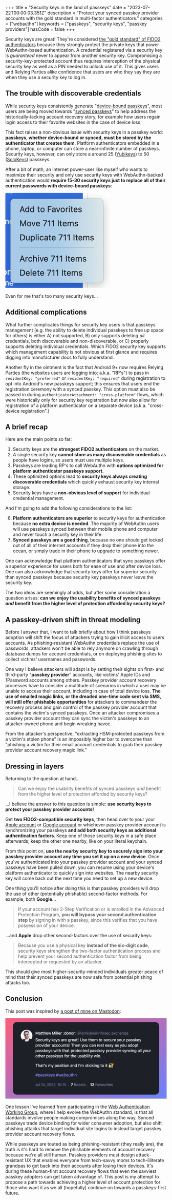 +++
title = "Security keys in the land of passkeys"
date = "2023-07-22T00:00:03.351Z"
description = "Protect your synced passkey provider accounts with the gold standard in multi-factor authenticators."
categories = ["webauthn"]
keywords = ["passkeys", "security keys", "passkey providers"]
hasCode = false
+++

Security keys are great! They're considered [the "gold standard" of FIDO2 authenticators](https://fidoalliance.org/fido-alliance-releases-guidelines-for-optimizing-user-experiences-with-fido-security-keys/) because they strongly protect the private keys that power WebAuthn-based authentication. A credential registered via a security key is *guaranteed* never to appear from another security key. Compromising a security-key-protected account thus requires interception of the physical security key as well as a PIN needed to unlock use of it. This gives users and Relying Parties alike confidence that users are who they say they are when they use a security key to log in.

## The trouble with discoverable credentials

While security keys consistently generate "[device-bound passkeys](https://passkeys.dev/docs/reference/terms/#device-bound-passkey)", most users are being moved towards "[synced passkeys](https://passkeys.dev/docs/reference/terms/#synced-passkey)" to help address the historically-lacking account recovery story, for example how users regain login access to their favorite websites in the case of device loss.

This fact raises a non-obvious issue with security keys in a passkey world: **passkeys, whether device-bound or synced, must be stored by the authenticator that creates them**. Platform authenticators embedded in a phone, laptop, or computer can store a near-infinite number of passkeys. Security keys, however, can only store a around 25 ([Yubikeys](https://support.yubico.com/hc/en-us/categories/360002541740-Devices)) to 50 ([SoloKeys](https://github.com/solokeys/solo1/issues/156#issuecomment-477645573)) passkeys.

After a bit of math, an internet power-user like myself who wants to maximize their security and only use security keys with WebAuthn-backed authentication would **require 15-30 security keys just to replace all of their current passwords with device-bound passkeys**:

![A screenshot of the right-click menu in 1Password with all of my logins highlighted. It reveals I have accumulated over 700 username+password logins over the years](images/password_locker_login_count.png)

Even for me that's too many security keys...

## Additional complications

What further complicates things for security key users is that passkeys management (e.g. the ability to delete individual passkeys to free up space for others) is either A) not supported, B) only supports deleting *all* credentials, both discoverable and non-discoverable, or C) properly supports deleting individual credentials. Which FIDO2 security key supports which management capability is not obvious at first glance and requires digging into manufacturer docs to fully understand.

Another fly in the ointment is the fact that Android 9+ now requires Relying Parties (the websites users are logging into; a.k.a. "RP's") to pass in `residentKey: "preferred"` or `residentKey: "required"` during registration to opt into Android's new passkeys support; this ensures that users end the registration ceremony with a synced passkey. This option must also be passed in during `authenticatorAttachment: "cross-platform"` flows, which were historically only for security key registration but now also allow for registration of a platform authenticator on a separate device (a.k.a. "cross-device registration".)

## A brief recap

Here are the main points so far:

1. Security keys are the **strongest FIDO2 authenticators** on the market.
2. A single security key **cannot store as many discoverable credentials** as people have logins, so users must use multiple keys.
3. Passkeys are leading RP's to call WebAuthn with **options optimized for platform authenticator passkeys support**.
4. These optimized options lead to **security keys always creating discoverable credentials** which quickly exhaust security key internal storage.
5. Security keys have a **non-obvious level of support** for individual credential management.

And I'm going to add the following considerations to the list:

6. **Platform authenticators are superior** to security keys for authentication because **no extra device is needed**. The majority of WebAuthn users will use passkeys synced between their mobile phone and computer and never touch a security key in their life.
7. **Synced passkeys are a good thing**, because no one should get locked out of all of their internet accounts if they drop their phone into the ocean, or simply trade in their phone to upgrade to something newer.

One can acknowledge that platform authenticators that sync passkeys offer a superior experience for users both for ease of use and after device loss. One can also acknowledge that security keys offer far superior security than synced passkeys because security key passkeys never leave the security key.

The two ideas are seemingly at odds, but after some consideration a question arises: **can we enjoy the usability benefits of synced passkeys *and* benefit from the higher level of protection afforded by security keys?**

## A passkey-driven shift in threat modeling

Before I answer that, I want to talk briefly about how I think passkeys adoption will shift the focus of attackers trying to gain illicit access to users accounts. As phishing-resistant WebAuthn credentials replace the use of passwords, attackers won't be able to rely anymore on crawling through database dumps for account credentials, or on deploying phishing sites to collect victims' usernames and passwords.

One way I believe attackers will adapt is by setting their sights on first- and third-party "**passkey provider**" accounts, like victims' Apple IDs and 1Password accounts among others. Passkey provider account recovery processes have to consider a multitude of scenarios in which a user may be unable to access their account, including in case of total device loss. **The use of emailed magic links, or the dreaded one-time code sent via SMS, will still offer phishable opportunities** for attackers to commandeer the recovery process and gain control of the passkey provider account that contains the victim's synced passkeys. Once an attacker compromises a passkey provider account they can sync the victim's passkeys to an attacker-owned phone and begin wreaking havoc.

From the attacker's perspective, "extracting HSM-protected passkeys from a victim's stolen phone" is an impossibly higher bar to overcome than "phishing a victim for their email account credentials to grab their passkey provider account recovery magic link."

## Dressing in layers

Returning to the question at hand...

> Can we enjoy the usability benefits of synced passkeys *and* benefit from the higher level of protection afforded by security keys?

...I believe the answer to this question is simple: **use security keys to protect your passkey provider accounts!**

Get **two FIDO2-compatible security keys**, then head over to your your [Apple account](https://support.apple.com/en-us/HT213154) or [Google account](https://g.co/passkeys) or whichever passkey provider account is synchronizing your passkeys **and add both security keys as additional authentication factors**. Keep one of those security keys in a safe place afterwards; keep the other one nearby, like on your literal keychain.

From this point on, **use the nearby security key to securely sign into your passkey provider account any time you set it up on a new device**. Once you've authenticated into your passkey provider account and your synced passkeys have been pulled down, you can resume using your device's platform authenticator to quickly sign into websites. The nearby security key will come back out the next time you need to set up a new device.

One thing you'll notice after doing this is that passkey providers will drop the use of other (potentially phishable) second-factor methods. For example, both **Google**...

> If your account has 2-Step Verification or is enrolled in the Advanced Protection Program, **you will bypass your second authentication step** by signing in with a passkey, since this verifies that you have possession of your device.

...and **Apple** drop other second-factors over the use of security keys:

> Because you use a physical key **instead of the six-digit code**, security keys strengthen the two-factor authentication process and help prevent your second authentication factor from being intercepted or requested by an attacker.

This should give most higher-security-minded individuals greater peace of mind that their synced passkeys are now safe from potential phishing attacks too.

## Conclusion

This post was inspired by [a post of mine on Mastodon](https://infosec.exchange/@iamkale/110713564857409117):

![Security keys are great! Use them to secure your passkey provider accounts! Then you can rest easy as you adopt passkeys with that protected passkey provider syncing all your other passkeys for the usability win. That's my position and I'm sticking to it 🔐 #passkeys #webauthn](images/toot.png)

One lesson I've learned from participating in the [Web Authentication Working Group](https://www.w3.org/groups/wg/webauthn/), where I help evolve the WebAuthn standard, is that all standards involve people making compromises along the way. Synced passkeys trade device binding for wider consumer adoption, but also shift phishing attacks that target individual site logins to instead target passkey provider account recovery flows.

While passkeys are touted as being phishing-resistant (they really are), the truth is it's hard to remove the phishable elements of account recovery because we're all still human. Passkey providers must design attack-resistant UX that enables everyone from tech-savvy moms to tech-illiterate grandpas to get back into their accounts after losing their devices. It's during these human-first account recovery flows that even the savviest passkey adopters can get taken advantage of. This post is my attempt to propose a path towards achieving a higher level of account protection for those who want it as we all (hopefully) continue on towards a passkeys-first future.
